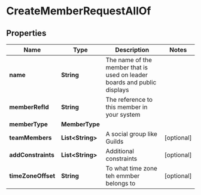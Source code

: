

# CreateMemberRequestAllOf


## Properties

Name | Type | Description | Notes
------------ | ------------- | ------------- | -------------
**name** | **String** | The name of the member that is used on leader boards and public displays | 
**memberRefId** | **String** | The reference to this member in your system | 
**memberType** | **MemberType** |  | 
**teamMembers** | **List&lt;String&gt;** | A social group like Guilds |  [optional]
**addConstraints** | **List&lt;String&gt;** | Additional constraints |  [optional]
**timeZoneOffset** | **String** | To what time zone teh emmber belongs to |  [optional]



